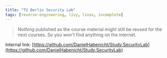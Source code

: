 ```yaml
---
title: "TU Berlin Security Lab"
tags: [reverse-engineering, livy, linux, incomplete]
---
```


<!-- Upload Firmware on HiFive1 Rev B on Windows 10

https://github.com/zephyrproject-rtos/zephyr/issues/20735 -->

> Nothing published as the course material might still be reused for the next courses. So you won't find anything on the internet.

Internal link: [https://github.com/DanielHabenicht/Study.SecurityLab](https://github.com/DanielHabenicht/Study.SecurityLab)
